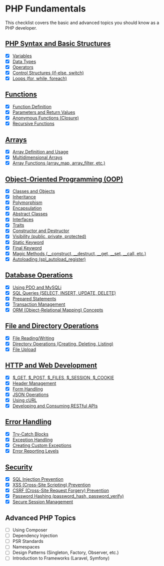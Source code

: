 # PHP Fundamentals

This checklist covers the basic and advanced topics you should know as a PHP developer.

## [PHP Syntax and Basic Structures](php_syntax_basic_structures)
- [x] [Variables](php_syntax_basic_structures/variables.php)
- [x] [Data Types](php_syntax_basic_structures/data_types.php)
- [x] [Operators](php_syntax_basic_structures/operators.php)
- [x] [Control Structures (if-else, switch)](php_syntax_basic_structures/control_structures.php)
- [x] [Loops (for, while, foreach)](php_syntax_basic_structures/loops.php)

## [Functions](functions)
- [x] [Function Definition](functions/function_definition.php)
- [x] [Parameters and Return Values](functions/parameters_return_values.php)
- [x] [Anonymous Functions (Closure)](functions/anonymous_functions.php)
- [x] [Recursive Functions](functions/recursive_functions.php)

## [Arrays](arrays)
- [x] [Array Definition and Usage](arrays/array_definition_usage.php)
- [x] [Multidimensional Arrays](arrays/multidimensional_arrays.php)
- [x] [Array Functions (array_map, array_filter, etc.)](arrays/array_functions.php)

## [Object-Oriented Programming (OOP)](oop)
- [x] [Classes and Objects](oop/classes_objects.php)
- [x] [Inheritance](oop/inheritance.php)
- [x] [Polymorphism](oop/polymorphism.php)
- [x] [Encapsulation](oop/encapsulation.php)
- [x] [Abstract Classes](oop/abstract_classes.php)
- [x] [Interfaces](oop/interfaces.php)
- [x] [Traits](oop/traits.php)
- [x] [Constructor and Destructor](oop/constructor_destructor.php)
- [x] [Visibility (public, private, protected)](oop/visibility.php)
- [x] [Static Keyword](oop/static_keyword.php)
- [x] [Final Keyword](oop/final_keyword.php)
- [x] [Magic Methods (__construct, __destruct, __get, __set, __call, etc.)](oop/magic_methods.php)
- [x] [Autoloading (spl_autoload_register)](oop/autoloading.php)

## [Database Operations](database_operations)
- [x] [Using PDO and MySQLi](database_operations/using_pdo_mysqli.php)
- [x] [SQL Queries (SELECT, INSERT, UPDATE, DELETE)](database_operations/sql_queries.php)
- [x] [Prepared Statements](database_operations/prepared_statements.php)
- [x] [Transaction Management](database_operations/transaction_management.php)
- [x] [ORM (Object-Relational Mapping) Concepts](database_operations/orm.php)
   
## [File and Directory Operations](file_directory_operations)
- [x] [File Reading/Writing](file_directory_operations/file_reading_writing.php)
- [x] [Directory Operations (Creating, Deleting, Listing)](file_directory_operations/directory_operations.php)
- [x] [File Upload](file_directory_operations/file_upload.php)

## [HTTP and Web Development](http_web_development)
- [x] [$_GET, $_POST, $_FILES, $_SESSION, $_COOKIE](http_web_development/get_post_files.php)
- [x] [Header Management](http_web_development/header_management.php)
- [x] [Form Handling](http_web_development/form_handling.php)
- [x] [JSON Operations](http_web_development/json_operations.php)
- [x] [Using cURL](http_web_development/using_curl.php)
- [x] [Developing and Consuming RESTful APIs](http_web_development/developing_consuming_api.php)

## [Error Handling](error_handling)
- [x] [Try-Catch Blocks](error_handling/try_catch_blocks.php)
- [x] [Exception Handling](error_handling/exception_handling.php)
- [x] [Creating Custom Exceptions](error_handling/creating_custom_exceptions.php)
- [x] [Error Reporting Levels](error_handling/error_reporting_levels.php)

## [Security](security)
- [x] [SQL Injection Prevention](security/sql_injection_prevention.php)
- [x] [XSS (Cross-Site Scripting) Prevention](security/xss_prevention.php)
- [x] [CSRF (Cross-Site Request Forgery) Prevention](security/csrf_prevention.php)
- [x] [Password Hashing (password_hash, password_verify)](security/password_hashing.php)
- [x] [Secure Session Management](security/secure_session_management.php)

## Advanced PHP Topics
- [ ] Using Composer
- [ ] Dependency Injection
- [ ] PSR Standards
- [ ] Namespaces
- [ ] Design Patterns (Singleton, Factory, Observer, etc.)
- [ ] Introduction to Frameworks (Laravel, Symfony)
